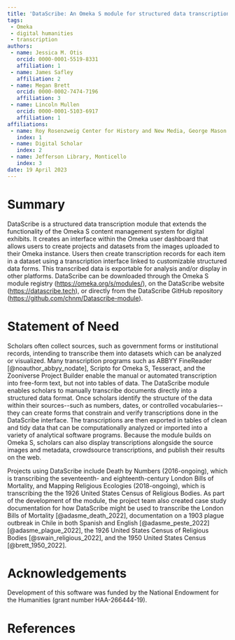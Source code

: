 ```yaml
---
title: 'DataScribe: An Omeka S module for structured data transcription'
tags:
 - Omeka
 - digital humanities
 - transcription
authors:
 - name: Jessica M. Otis
   orcid: 0000-0001-5519-8331
   affiliation: 1
 - name: James Safley
   affiliation: 2
 - name: Megan Brett
   orcid: 0000-0002-7474-7196
   affiliation: 3
 - name: Lincoln Mullen
   orcid: 0000-0001-5103-6917
   affiliation: 1
affiliations:
 - name: Roy Rosenzweig Center for History and New Media, George Mason University, USA
   index: 1
 - name: Digital Scholar
   index: 2
 - name: Jefferson Library, Monticello
   index: 3
date: 19 April 2023
---
```


# Summary

DataScribe is a structured data transcription module that extends the functionality of the Omeka S content management system for digital exhibits. It creates an interface within the Omeka user dashboard that allows users to create projects and datasets from the images uploaded to their Omeka instance. Users then create transcription records for each item in a dataset using a transcription interface linked to customizable structured data forms. This transcribed data is exportable for analysis and/or display in other platforms. DataScribe can be downloaded through the Omeka S module registry (https://omeka.org/s/modules/), on the DataScribe website (https://datascribe.tech), or directly from the DataScribe GitHub repository (https://github.com/chnm/Datascribe-module).

# Statement of Need

Scholars often collect sources, such as government forms or institutional records, intending to transcribe them into datasets which can be analyzed or visualized. Many transcription programs such as ABBYY FineReader [@noauthor_abbyy_nodate], Scripto for Omeka S, Tesseract, and the Zooniverse Project Builder enable the manual or automated transcription into free-form text, but not into tables of data. The DataScribe module enables scholars to manually transcribe documents directly into a structured data format. Once scholars identify the structure of the data within their sources--such as numbers, dates, or controlled vocabularies--they can create forms that constrain and verify transcriptions done in the DataScribe interface. The transcriptions are then exported in tables of clean and tidy data that can be computationally analyzed or imported into a variety of analytical software programs. Because the module builds on Omeka S, scholars can also display transcriptions alongside the source images and metadata, crowdsource transcriptions, and publish their results on the web.

Projects using DataScribe include Death by Numbers (2016-ongoing), which is transcribing the seventeenth- and eighteenth-century London Bills of Mortality, and Mapping Religious Ecologies (2018-ongoing), which is transcribing the the 1926 United States Census of Religious Bodies. As part of the development of the module, the project team also created case study documentation for how DataScribe might be used to transcribe the London Bills of Mortality [@adasme_death_2022], documentation on a 1903 plague outbreak in Chile in both Spanish and English [@adasme_peste_2022][@adasme_plague_2022], the 1926 United States Census of Religious Bodies [@swain_religious_2022], and the 1950 United States Census [@brett_1950_2022].

# Acknowledgements

Development of this software was funded by the National Endowment for the Humanities (grant number HAA-266444-19).

# References
